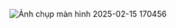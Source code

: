 ![Ảnh chụp màn hình 2025-02-15 170456](https://github.com/user-attachments/assets/91bd1226-01bb-4446-8280-ebdf6b2e9dba)

